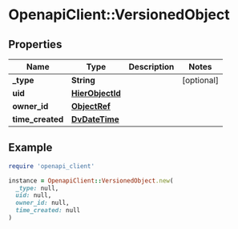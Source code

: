 # OpenapiClient::VersionedObject

## Properties

| Name | Type | Description | Notes |
| ---- | ---- | ----------- | ----- |
| **_type** | **String** |  | [optional] |
| **uid** | [**HierObjectId**](HierObjectId.md) |  |  |
| **owner_id** | [**ObjectRef**](ObjectRef.md) |  |  |
| **time_created** | [**DvDateTime**](DvDateTime.md) |  |  |

## Example

```ruby
require 'openapi_client'

instance = OpenapiClient::VersionedObject.new(
  _type: null,
  uid: null,
  owner_id: null,
  time_created: null
)
```

